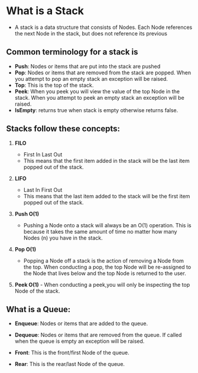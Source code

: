 # What is a Stack
 - A stack is a data structure that consists of Nodes. Each Node references the next Node in the stack, but does not reference its previous
 ## Common terminology for a stack is
  - **Push**: Nodes or items that are put into the stack are pushed
  - **Pop**: Nodes or items that are removed from the stack are popped. When you attempt to pop an empty stack an exception will be raised.
  - **Top**: This is the top of the stack.
  - **Peek**: When you peek you will view the value of the top Node in the stack. When you attempt to peek an empty stack an exception will be raised.
  - **IsEmpty**: returns true when stack is empty otherwise returns false.
 ## Stacks follow these concepts:
  1. **FILO**          
   
     - First In Last Out
     - This means that the first item added in the stack will be the last item popped out of the stack.
  2. **LIFO**
     - Last In First Out
     - This means that the last item added to the stack will be the first item popped out of the stack.
  3. **Push O(1)**
     - Pushing a Node onto a stack will always be an O(1) operation. This is because it takes the same amount of time no matter how many Nodes (n) you have in the stack.
  4. **Pop O(1)**
     - Popping a Node off a stack is the action of removing a Node from the top. When conducting a pop, the top Node will be re-assigned to the Node that lives below and the top Node is returned to the user. 
   5. **Peek O(1)**
     - When conducting a peek,you will only be inspecting the top Node of the stack.
## What is a Queue:
 - **Enqueue**: Nodes or items that are added to the queue. 

 - **Dequeue**: Nodes or items that are removed from the queue. If called when the queue is empty an exception will be raised.
 - **Front**: This is the front/first Node of the queue.
 - **Rear**: This is the rear/last Node of the queue.
 